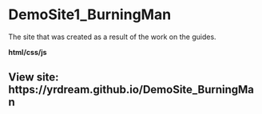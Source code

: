 # DemoSite1_BurningMan
The site that was created as a result of the work on the guides.

<b>html/css/js</b>

<h2>View site: https://yrdream.github.io/DemoSite_BurningMan</h2>
